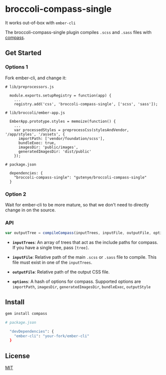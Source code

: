 # broccoli-compass-single

It works out-of-box with `ember-cli`

The broccoli-compass-single plugin compiles `.scss` and `.sass` files with [compass](https://github.com/Compass/compass).

## Get Started

### Options 1

Fork ember-cli, and change it:

```
# lib/preprocessors.js

  module.exports.setupRegistry = function(app) {
    ...
    registry.add('css', 'broccoli-compass-single', ['scss', 'sass']);

# lib/broccoli/ember-app.js

  EmberApp.prototype.styles = memoize(function() {
    ...
    var processedStyles = preprocessCss(stylesAndVendor, '/app/styles', '/assets', {
      importPath: ['vendor/foundation/scss'],
      bundleExec: true,
      imagesDir: 'public/images',
      generatedImagesDir: 'dist/public'
    });

# package.json

  dependencies: {
    "broccoli-compass-single": "gutenye/broccoli-compass-single"
  }

```

### Option 2

Wait for ember-cli to be more mature, so that we don't need to directly change in on the source.

### API

``` js
var outputTree = compileCompass(inputTrees, inputFile, outputFile, options);
```

* **`inputTrees`**: An array of trees that act as the include paths for
  compass. If you have a single tree, pass `[tree]`.

* **`inputFile`**: Relative path of the main `.scss` or `.sass` file to compile. This
  file must exist in one of the `inputTrees`.

* **`outputFile`**: Relative path of the output CSS file.

* **`options`**: A hash of options for compass. Supported options are
  `importPath`, `imagesDir`, `generatedImagesDir`, `bundleExec`, `outputStyle`

## Install

``` bash
gem install compass

# package.json

  "devDependencies": {
    "ember-cli": "your-fork/ember-cli"
  }
```


## License

[MIT](https://github.com/gutenye/broccoli-compass-single/blob/master/LICENSE.md)
